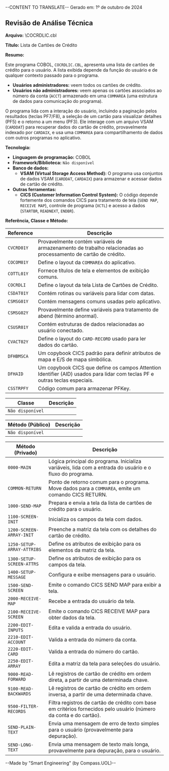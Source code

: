 --CONTENT TO TRANSLATE--
Gerado em: 1º de outubro de 2024

## Revisão de Análise Técnica

**Arquivo:**  \COCRDLIC.cbl

**Título:**  Lista de Cartões de Crédito

**Resumo:** 

Este programa COBOL, `COCRDLIC.CBL`, apresenta uma lista de cartões de crédito para o usuário. A lista exibida depende da função do usuário e de qualquer contexto passado para o programa.

* **Usuários administradores:** veem todos os cartões de crédito.
* **Usuários não administradores:** veem apenas os cartões associados ao número da conta (`ACCT`) armazenado em uma `COMMAREA` (uma estrutura de dados para comunicação do programa).

O programa lida com a interação do usuário, incluindo a paginação pelos resultados (teclas PF7/F8), a seleção de um cartão para visualizar detalhes (PF5) e o retorno a um menu (PF3). Ele interage com um arquivo VSAM (`CARDDAT`) para recuperar dados do cartão de crédito, provavelmente indexado por `CARDAIX`, e usa uma `COMMAREA` para compartilhamento de dados com outros programas no aplicativo.

**Tecnologia:**

* **Linguagem de programação:** COBOL
* **Framework/Biblioteca:**  `Não disponível`
* **Banco de dados:**
  * **VSAM (Virtual Storage Access Method):** O programa usa conjuntos de dados VSAM (`CARDDAT`, `CARDAIX`) para armazenar e acessar dados de cartão de crédito.
* **Outras ferramentas:** 
   * **CICS (Customer Information Control System):** O código depende fortemente dos comandos CICS para tratamento de tela (`SEND MAP`, `RECEIVE MAP`), controle de programa (`XCTL`) e acesso a dados (`STARTBR`, `READNEXT`, `ENDBR`).

**Referência, Classe e Método:**

| Reference | Descrição |
|---|---|
|  `CVCRD01Y` | Provavelmente contém variáveis ​​de armazenamento de trabalho relacionadas ao processamento de cartão de crédito. |
|  `COCOM01Y` | Define o layout da `COMMAREA` do aplicativo. |
|  `COTTL01Y` |  Fornece títulos de tela e elementos de exibição comuns. |
|  `COCRDLI` | Define o layout da tela Lista de Cartões de Crédito. |
|  `CSDAT01Y` |  Contém rotinas ou variáveis ​​para lidar com datas. |
|  `CSMSG01Y` |  Contém mensagens comuns usadas pelo aplicativo. |
|  `CSMSG02Y` |  Provavelmente define variáveis ​​para tratamento de abend (término anormal). |
|  `CSUSR01Y` |  Contém estruturas de dados relacionadas ao usuário conectado. |
|  `CVACT02Y` |  Define o layout do `CARD-RECORD` usado para ler dados do cartão. |
|  `DFHBMSCA` |  Um copybook CICS padrão para definir atributos de mapa e E/S de mapa simbólica. |
|  `DFHAID` | Um copybook CICS que define os campos Attention Identifier (AID) usados ​​para lidar com teclas PF e outras teclas especiais. |
|  `CSSTRPFY` |  Código comum para armazenar PFKey. |


| Classe | Descrição |
|---|---|
| `Não disponível` |  |

| Método (Público) | Descrição |
|---|---|
| `Não disponível` |  |

| Método (Privado) | Descrição |
|---|---|
| `0000-MAIN` | Lógica principal do programa. Inicializa variáveis, lida com a entrada do usuário e o fluxo do programa. |
| `COMMON-RETURN` |  Ponto de retorno comum para o programa. Move dados para a `COMMAREA`, emite um comando CICS RETURN. |
| `1000-SEND-MAP` |  Prepara e envia a tela da lista de cartões de crédito para o usuário. |
| `1100-SCREEN-INIT` |  Inicializa os campos da tela com dados. |
| `1200-SCREEN-ARRAY-INIT` |  Preenche a matriz da tela com os detalhes do cartão de crédito. |
| `1250-SETUP-ARRAY-ATTRIBS` |  Define os atributos de exibição para os elementos da matriz da tela. |
| `1300-SETUP-SCREEN-ATTRS` | Define os atributos de exibição para os campos da tela. |
| `1400-SETUP-MESSAGE` |  Configura e exibe mensagens para o usuário. |
| `1500-SEND-SCREEN` |  Emite o comando CICS SEND MAP para exibir a tela. |
| `2000-RECEIVE-MAP` |  Recebe a entrada do usuário da tela. |
| `2100-RECEIVE-SCREEN` |  Emite o comando CICS RECEIVE MAP para obter dados da tela. |
| `2200-EDIT-INPUTS` |  Edita e valida a entrada do usuário. |
| `2210-EDIT-ACCOUNT` | Valida a entrada do número da conta. |
| `2220-EDIT-CARD` | Valida a entrada do número do cartão. |
| `2250-EDIT-ARRAY` |  Edita a matriz da tela para seleções do usuário. |
| `9000-READ-FORWARD` |  Lê registros de cartão de crédito em ordem direta, a partir de uma determinada chave. |
| `9100-READ-BACKWARDS` | Lê registros de cartão de crédito em ordem inversa, a partir de uma determinada chave. |
| `9500-FILTER-RECORDS` |  Filtra registros de cartão de crédito com base em critérios fornecidos pelo usuário (número da conta e do cartão). |
| `SEND-PLAIN-TEXT` |  Envia uma mensagem de erro de texto simples para o usuário (provavelmente para depuração). |
| `SEND-LONG-TEXT` |  Envia uma mensagem de texto mais longa, provavelmente para depuração, para o usuário. |

--Made by "Smart Engineering" (by Compass.UOL)--